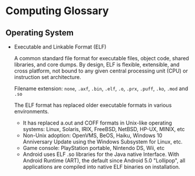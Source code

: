 Computing Glossary
=====================

## Operating System

* Executable and Linkable Format (ELF)

  A common standard file format for executable files, object code, shared libraries, and core dumps. By design, ELF is flexible, extensible, and cross platform, not bound to any given central processing unit (CPU) or instruction set architecture.

  Filename extension: `none`, `.axf`, `.bin`, `.elf`, `.o`, `.prx`, `.puff`, `.ko`, `.mod` and `.so`

  The ELF format has replaced older executable formats in various environments. 
  - It has replaced a.out and COFF formats in Unix-like operating systems: Linux, Solaris, IRIX, FreeBSD, NetBSD, HP-UX, MINIX, etc
  - Non-Unix adoption: OpenVMS, BeOS, Haiku, Windows 10 Anniversary Update using the Windows Subsystem for Linux, etc.
  - Game console: PlayStation portable, Nintendo DS, Wii, etc
  - Android uses ELF .so libraries for the Java native Interface. With Android Runtime (ART), the default since Android 5.0 "Lollipop", all applications are compiled into native ELF binaries on installation.